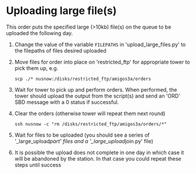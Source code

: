 
# Uploading large file(s)

This order puts the specified large (>10kb) file(s) on the queue to be uploaded the following day.

1. Change the value of the variable `FILEPATHS` in 'upload_large_files.py' to the filepaths of files desired uploaded

1. Move files for order into place on 'restricted_ftp' for appropriate tower to pick them up, e.g.

    ```scp ./* nusnow:/disks/restricted_ftp/amigos3a/orders```

1. Wait for tower to pick up and perform orders. When performed, the tower should upload the output from the script(s) and send an 'ORD' SBD message with a 0 status if successful.
1. Clear the orders (otherwise tower will repeat them next round)

    ```ssh nusnow -c "rm /disks/restricted_ftp/amigos3a/orders/*"```
1. Wait for files to be uploaded (you should see a series of '<YYYYMMDD>_large_upload*part<XX>' files and a '<YYYYMMDD>_large_upload*join.py' file)
1. It is possible the upload does not complete in one day in which case it will be abandoned by the station. In that case you could repeat these steps until success
